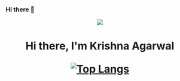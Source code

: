 ### Hi there 👋

<div align="center">
<img src = "https://raw.githubusercontent.com/SanGameDev/SanGameDev/d30b296b0cf239ad535e017ef5e43ff4d5d26485/gitartwork.svg"

<div id="header" align="center">
  <h1>
  Hi there, I'm Krishna Agarwal

[![Top Langs](https://github-readme-stats.vercel.app/api/top-langs/?username=SanGameDev)](https://github.com/MrKrishnaAgarwal/readme-components-github)
<!--
**SanGameDev/SanGameDev** is a ✨ _special_ ✨ repository because its `README.md` (this file) appears on your GitHub profile.

Here are some ideas to get you started:

- 🔭 I’m currently working on ...
- 🌱 I’m currently learning ...
- 👯 I’m looking to collaborate on ...
- 🤔 I’m looking for help with ...
- 💬 Ask me about ...
- 📫 How to reach me: ...
- 😄 Pronouns: ...
- ⚡ Fun fact: ...
-->
